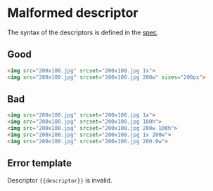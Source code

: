 # Malformed descriptor

The syntax of the descriptors is defined in the [spec](https://html.spec.whatwg.org/multipage/embedded-content.html#image-candidate-string).

## Good

```html
<img src="200x100.jpg" srcset="200x100.jpg 1x">
<img src="200x100.jpg" srcset="200x100.jpg 200w" sizes="200px">
```

## Bad

```html
<img src="200x100.jpg" srcset="200x100.jpg 1a">
<img src="200x100.jpg" srcset="200x100.jpg 100h">
<img src="200x100.jpg" srcset="200x100.jpg 200w 100h">
<img src="200x100.jpg" srcset="200x100.jpg 1x 200w">
<img src="200x100.jpg" srcset="200x100.jpg 200.0w">
```

## Error template

Descriptor `{{descriptor}}` is invalid.
